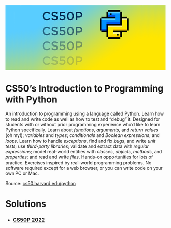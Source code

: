 ![CS50P](https://github.com/naumanaarif/CS50/blob/main/assets/images/cs50p.png)

# CS50’s Introduction to Programming with Python

An introduction to programming using a language called Python. Learn how to read and write code as well as how to test and “debug” it. Designed for students with or without prior programming experience who’d like to learn Python specifically. Learn about *functions*, *arguments*, and *return values* (oh my!); *variables* and *types*; *conditionals* and *Boolean expressions*; and *loops*. Learn how to handle *exceptions*, find and fix *bugs*, and write *unit tests*; use *third-party libraries*; validate and extract data with *regular expressions*; model real-world entities with *classes*, *objects*, *methods*, and *properties*; and read and write *files*. Hands-on opportunities for lots of practice. Exercises inspired by real-world programming problems. No software required except for a web browser, or you can write code on your own PC or Mac.

Source: [cs50.harvard.edu/python](https://cs50.harvard.edu/python)

# Solutions

- ### [CS50P 2022](https://github.com/naumanaarif/cs50/tree/main/cs50/python/2022)
